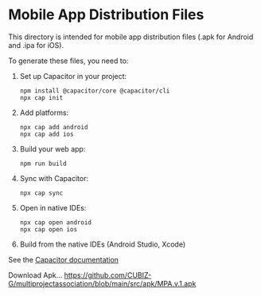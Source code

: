 
# Mobile App Distribution Files

This directory is intended for mobile app distribution files (.apk for Android and .ipa for iOS).

To generate these files, you need to:

1. Set up Capacitor in your project:
   ```
   npm install @capacitor/core @capacitor/cli
   npx cap init
   ```

2. Add platforms:
   ```
   npx cap add android
   npx cap add ios
   ```

3. Build your web app:
   ```
   npm run build
   ```

4. Sync with Capacitor:
   ```
   npx cap sync
   ```

5. Open in native IDEs:
   ```
   npx cap open android
   npx cap open ios
   ```

6. Build from the native IDEs (Android Studio, Xcode)

See the [Capacitor documentation](https://capacitorjs.com/docs) 

Download Apk...
https://github.com/CUBIZ-G/multiprojectassociation/blob/main/src/apk/MPA.v.1.apk

